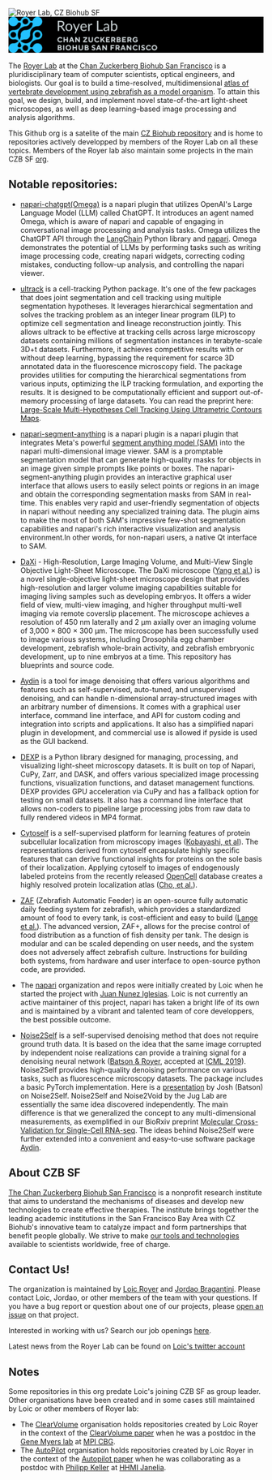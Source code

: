 ![Royer Lab, CZ Biohub SF](https://github.com/royerlab/.github/blob/main/zebrafish_onblack.jpg)
![Royer Lab, CZ Biohub SF](https://github.com/royerlab/.github/blob/main/RoyerLabGithubHeader.png)

The [Royer Lab](https://royerlab.org) at the [Chan Zuckerberg Biohub San Francisco](https://www.czbiohub.org/sf/) is a pluridisciplinary team of computer scientists, optical engineers, and biologists. Our goal is to build a time-resolved, multidimensional [atlas of vertebrate development using zebrafish as a model organism](https://zebrahub.org). To attain this goal, we design, build, and implement novel state-of-the-art light-sheet microscopes, as well as deep learning–based image processing and analysis algorithms. 

This Github org is a satelite of the main [CZ Biohub repository](https://github.com/czbiohub-sf/) and is home to repositories actively developped by members of the Royer Lab on all these topics. Members of the Royer lab also maintain some projects in the main CZB SF [org](https://github.com/czbiohub-sf/).

## Notable repositories:

- [napari-chatgpt(Omega)](https://github.com/royerlab/napari-chatgpt) is a napari plugin that utilizes OpenAI's Large Language Model (LLM) called ChatGPT. It introduces an agent named Omega, which is aware of napari and capable of engaging in conversational image processing and analysis tasks. Omega utilizes the ChatGPT API through the [LangChain](https://github.com/hwchase17/langchain) Python library and [napari](napari.org). Omega demonstrates the potential of LLMs by performing tasks such as writing image processing code, creating napari widgets, correcting coding mistakes, conducting follow-up analysis, and controlling the napari viewer.

- [ultrack](https://github.com/royerlab/ultrack) is a cell-tracking Python package. It's one of the few packages that does joint segmentation and cell tracking using multiple segmentation hypotheses.  It leverages hierarchical segmentation and solves the tracking problem as an integer linear program (ILP) to optimize cell segmentation and lineage reconstruction jointly. This allows ultrack to be effective at tracking cells across large microscopy datasets containing millions of segmentation instances in terabyte-scale 3D+t datasets. Furthermore, it achieves competitive results with or without deep learning, bypassing the requirement for scarce 3D annotated data in the fluorescence microscopy field. The package provides utilities for computing the hierarchical segmentations from various inputs, optimizing the ILP tracking formulation, and exporting the results. It is designed to be computationally efficient and support out-of-memory processing of large datasets. You can read the preprint here: [Large-Scale Multi-Hypotheses Cell Tracking
Using Ultrametric Contours Maps](https://arxiv.org/pdf/2308.04526.pdf).

- [napari-segment-anything](https://github.com/royerlab/napari-segment-anything) is a napari plugin  is a napari plugin that integrates Meta's powerful [segment anything model (SAM)](https://github.com/facebookresearch/segment-anything) into the napari multi-dimensional image viewer. SAM is a promptable segmentation model that can generate high-quality masks for objects in an image given simple prompts like points or boxes. The napari-segment-anything plugin provides an interactive graphical user interface that allows users to easily select points or regions in an image and obtain the corresponding segmentation masks from SAM in real-time. This enables very rapid and user-friendly segmentation of objects in napari without needing any specialized training data. The plugin aims to make the most of both SAM's impressive few-shot segmentation capabilities and napari's rich interactive visualization and analysis environment.In other words, for non-napari users, a native Qt interface to SAM. 

- [DaXi](https://github.com/royerlab/daxi) - High-Resolution, Large Imaging Volume, and Multi-View Single Objective Light-Sheet Microscope. The DaXi microscope ([Yang et al.](https://doi.org/10.1038/s41592-022-01417-2)) is a novel single-objective light-sheet microscope design that provides high-resolution and larger volume imaging capabilities suitable for imaging living samples such as developing embryos. It offers a wider field of view, multi-view imaging, and higher throughput multi-well imaging via remote coverslip placement. The microscope achieves a resolution of 450 nm laterally and 2 μm axially over an imaging volume of 3,000 × 800 × 300 μm. The microscope has been successfully used to image various systems, including Drosophila egg chamber development, zebrafish whole-brain activity, and zebrafish embryonic development, up to nine embryos at a time. This repository has blueprints and source code.

- [Aydin](https://github.com/royerlab/aydin) is a tool for image denoising that offers various algorithms and features such as self-supervised, auto-tuned, and unsupervised denoising, and can handle n-dimensional array-structured images with an arbitrary number of dimensions. It comes with a graphical user interface, command line interface, and API for custom coding and integration into scripts and applications. It also has a simplified napari plugin in development, and commercial use is allowed if pyside is used as the GUI backend.

- [DEXP](https://github.com/royerlab/dexp) is a Python library designed for managing, processing, and visualizing light-sheet microscopy datasets. It is built on top of Napari, CuPy, Zarr, and DASK, and offers various specialized image processing functions, visualization functions, and dataset management functions. DEXP provides GPU acceleration via CuPy and has a fallback option for testing on small datasets. It also has a command line interface that allows non-coders to pipeline large processing jobs from raw data to fully rendered videos in MP4 format.

- [Cytoself](https://github.com/royerlab/cytoself) is a self-supervised platform for learning features of protein subcellular localization from microscopy images ([Kobayashi, et al](https://www.nature.com/articles/s41592-022-01541-z)). The representations derived from cytoself encapsulate highly specific features that can derive functional insights for proteins on the sole basis of their localization. Applying cytoself to images of endogenously labeled proteins from the recently released [OpenCell](https://opencell.czbiohub.org/) database creates a highly resolved protein localization atlas ([Cho, et al.](https://www.science.org/doi/10.1126/science.abi6983)).

- [ZAF](https://github.com/royerlab/ZAF) (Zebrafish Automatic Feeder) is an open-source fully automatic daily feeding system for zebrafish, which provides a standardized amount of food to every tank, is cost-efficient and easy to build ([Lange et al.](https://elifesciences.org/articles/74234)). The advanced version, ZAF+, allows for the precise control of food distribution as a function of fish density per tank. The design is modular and can be scaled depending on user needs, and the system does not adversely affect zebrafish culture. Instructions for building both systems, from hardware and user interface to open-source python code, are provided.

- The [napari](https://github.com/napari) organization and repos were initially created by Loic when he started the project with [Juan Nunez Iglesias](https://github.com/jni). Loic is not currently an active maintainer of this project, napari has taken a bright life of its own and is maintained by a vibrant and talented team of core developpers, the best possible outcome.

- [Noise2Self](https://github.com/czbiohub-sf/noise2self) is a self-supervised denoising method that does not require ground truth data. It is based on the idea that the same image corrupted by independent noise realizations can provide a training signal for a denoising neural network ([Batson & Royer](https://arxiv.org/abs/1901.11365), accepted at [ICML 2019](https://proceedings.mlr.press/v97/batson19a/batson19a.pdf)). Noise2Self provides high-quality denoising performance on various tasks, such as fluorescence microscopy datasets. The package includes a basic PyTorch implementation. Here is a [presentation](https://www.youtube.com/watch?v=WNNygnfM8wQ) by Josh (Batson) on Noise2Self.  Noise2Self and Noise2Void by the Jug Lab are essentially the same idea discovered independently. The main difference is that we generalized the concept to any multi-dimensional measurements, as exemplified in our BioRxiv preprint [Molecular Cross-Validation for Single-Cell RNA-seq](https://www.biorxiv.org/content/10.1101/786269v1). The ideas behind Noise2Self were further extended into a convenient and easy-to-use software package [Aydin](HTTP://aydin.app).


## About CZB SF
[The Chan Zuckerberg Biohub San Francisco](https://czbiohub.org/sf) is a nonprofit research institute that aims to understand the mechanisms of diseases and develop new technologies to create effective therapies. The institute brings together the leading academic institutions in the San Francisco Bay Area with CZ Biohub's innovative team to catalyze impact and form partnerships that benefit people globally. We strive to make [our tools and technologies](https://www.czbiohub.org/tools/) available to scientists worldwide, free of charge.


## Contact Us!
The organization is maintained by [Loic Royer](https://github.com/royerloic) and [Jordao Bragantini](https://github.com/JoOkuma). Please contact Loic, Jordao, or other members of the team with your questions. If you have a bug report or question about one of our projects, please [open an issue](https://docs.github.com/en/issues/tracking-your-work-with-issues/about-issues) on that project.

Interested in working with us? Search our job openings [here](https://www.czbiohub.org/careers/).

Latest news from the Royer Lab can be found on [Loic's twitter account](https://twitter.com/loicaroyer)

## Notes
Some repositories in this org predate Loic's joining CZB SF as group leader. 
Other organisations have been created and in some cases still maintained by Loic or other members of Royer lab:

- The [ClearVolume](https://github.com/ClearVolume) organisation holds repositories created by Loic Royer in the context of the [ClearVolume paper](https://www.nature.com/articles/nmeth.3372) when he was a postdoc in the [Gene Myers lab](https://www.mpi-cbg.de/research/researchgroups/currentgroups/gene-myers/group-leader) at [MPI CBG](https://www.mpi-cbg.de/).
- The [AutoPilot](https://github.com/MicroscopeAutoPilot) organisation holds repositories created by Loic Royer in the context of the [Autopilot paper](https://www.nature.com/articles/nbt.3708) when he was collaborating as a postdoc with [Philipp Keller](https://www.hhmi.org/scientists/philipp-j-keller) at [HHMI Janelia](https://www.janelia.org/).



